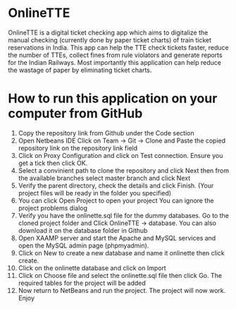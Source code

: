 # OnlineTTE
OnlineTTE is a digital ticket checking app which aims to digitalize the manual checking (currently done by paper ticket charts) of train ticket reservations in India.
This app can help the TTE check tickets faster, reduce the number of TTEs, collect fines from rule violators and generate reports for the Indian Railways.
Most importantly this application can help reduce the wastage of paper by eliminating ticket charts.

# How to run this application on your computer from GitHub
1. Copy the repository link from Github under the Code section
2. Open Netbeans IDE Click on Team -> Git -> Clone and Paste the copied repository link on the repository link field
3. Click on Proxy Configuration and click on Test connection. Ensure you get a tick then click OK.
4. Select a convinient path to clone the repository and click Next then from the available branches select master branch and click Next
5. Verify the parent directory, check the details and click Finish. (Your project files will be ready in the folder you specified)
6. You can click Open Project to open your project You can ignore the project problems dialog
7. Verify you have the onlinette.sql file for the dummy databases. Go to the cloned project folder and Click OnlineTTE -> database. You can also download it on the database folder in Github
8. Open XAAMP server and start the Apache and MySQL services and open the MySQL admin page (phpmyadmin).
9. Click on New to create a new database and name it onlinette then click create.
10. Click on the onlinette database and click on Import
11. Click on Choose file and select the onlinette.sql file then click Go. The required tables for the project will be added
12. Now return to NetBeans and run the project. The project will now work. Enjoy

